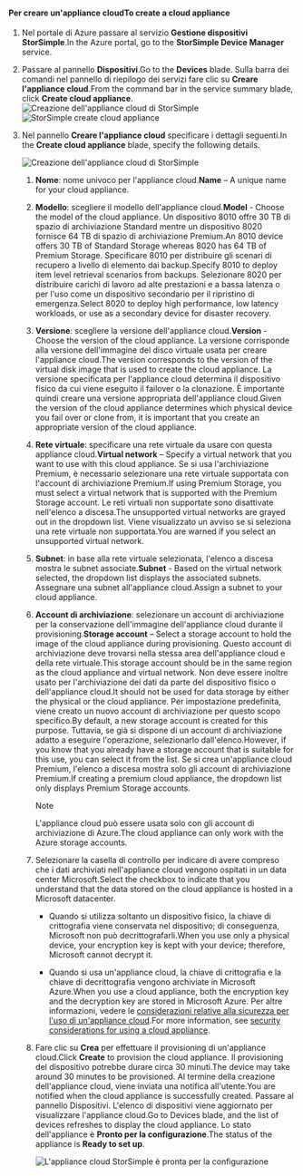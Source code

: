 #### <a name="to-create-a-cloud-appliance"></a><span data-ttu-id="dc1bd-101">Per creare un'appliance cloud</span><span class="sxs-lookup"><span data-stu-id="dc1bd-101">To create a cloud appliance</span></span>

1. <span data-ttu-id="dc1bd-102">Nel portale di Azure passare al servizio **Gestione dispositivi StorSimple**.</span><span class="sxs-lookup"><span data-stu-id="dc1bd-102">In the Azure portal, go to the **StorSimple Device Manager** service.</span></span>
2. <span data-ttu-id="dc1bd-103">Passare al pannello **Dispositivi**.</span><span class="sxs-lookup"><span data-stu-id="dc1bd-103">Go to the **Devices** blade.</span></span> <span data-ttu-id="dc1bd-104">Sulla barra dei comandi nel pannello di riepilogo dei servizi fare clic su **Creare l'appliance cloud**.</span><span class="sxs-lookup"><span data-stu-id="dc1bd-104">From the command bar in the service summary blade, click **Create cloud appliance**.</span></span>
    <span data-ttu-id="dc1bd-105">![Creazione dell'appliance cloud di StorSimple](./media/storsimple-8000-create-cloud-appliance-u2/sca-create1.png)</span><span class="sxs-lookup"><span data-stu-id="dc1bd-105">![StorSimple create cloud appliance](./media/storsimple-8000-create-cloud-appliance-u2/sca-create1.png)</span></span>
3. <span data-ttu-id="dc1bd-106">Nel pannello **Creare l'appliance cloud** specificare i dettagli seguenti.</span><span class="sxs-lookup"><span data-stu-id="dc1bd-106">In the **Create cloud appliance** blade, specify the following details.</span></span>
   
    ![Creazione dell'appliance cloud di StorSimple](./media/storsimple-8000-create-cloud-appliance-u2/sca-create2m.png)
   
   1. <span data-ttu-id="dc1bd-108">**Nome**: nome univoco per l'appliance cloud.</span><span class="sxs-lookup"><span data-stu-id="dc1bd-108">**Name** – A unique name for your cloud appliance.</span></span>
   2. <span data-ttu-id="dc1bd-109">**Modello**: scegliere il modello dell'appliance cloud.</span><span class="sxs-lookup"><span data-stu-id="dc1bd-109">**Model** - Choose the model of the cloud appliance.</span></span> <span data-ttu-id="dc1bd-110">Un dispositivo 8010 offre 30 TB di spazio di archiviazione Standard mentre un dispositivo 8020 fornisce 64 TB di spazio di archiviazione Premium.</span><span class="sxs-lookup"><span data-stu-id="dc1bd-110">An 8010 device offers 30 TB of Standard Storage whereas 8020 has 64 TB of Premium Storage.</span></span> <span data-ttu-id="dc1bd-111">Specificare 8010 per distribuire gli scenari di recupero a livello di elemento dai backup.</span><span class="sxs-lookup"><span data-stu-id="dc1bd-111">Specify 8010 to deploy item level retrieval scenarios from backups.</span></span> <span data-ttu-id="dc1bd-112">Selezionare 8020 per distribuire carichi di lavoro ad alte prestazioni e a bassa latenza o per l'uso come un dispositivo secondario per il ripristino di emergenza.</span><span class="sxs-lookup"><span data-stu-id="dc1bd-112">Select 8020 to deploy high performance, low latency workloads, or use as a secondary device for disaster recovery.</span></span>
   3. <span data-ttu-id="dc1bd-113">**Versione**: scegliere la versione dell'appliance cloud.</span><span class="sxs-lookup"><span data-stu-id="dc1bd-113">**Version** - Choose the version of the cloud appliance.</span></span> <span data-ttu-id="dc1bd-114">La versione corrisponde alla versione dell'immagine del disco virtuale usata per creare l'appliance cloud.</span><span class="sxs-lookup"><span data-stu-id="dc1bd-114">The version corresponds to the version of the virtual disk image that is used to create the cloud appliance.</span></span> <span data-ttu-id="dc1bd-115">La versione specificata per l'appliance cloud determina il dispositivo fisico da cui viene eseguito il failover o la clonazione. È importante quindi creare una versione appropriata dell'appliance cloud.</span><span class="sxs-lookup"><span data-stu-id="dc1bd-115">Given the version of the cloud appliance determines which physical device you fail over or clone from, it is important that you create an appropriate version of the cloud appliance.</span></span>
   4. <span data-ttu-id="dc1bd-116">**Rete virtuale**: specificare una rete virtuale da usare con questa appliance cloud.</span><span class="sxs-lookup"><span data-stu-id="dc1bd-116">**Virtual network** – Specify a virtual network that you want to use with this cloud appliance.</span></span> <span data-ttu-id="dc1bd-117">Se si usa l'archiviazione Premium, è necessario selezionare una rete virtuale supportata con l'account di archiviazione Premium.</span><span class="sxs-lookup"><span data-stu-id="dc1bd-117">If using Premium Storage, you must select a virtual network that is supported with the Premium Storage account.</span></span> <span data-ttu-id="dc1bd-118">Le reti virtuali non supportate sono disattivate nell'elenco a discesa.</span><span class="sxs-lookup"><span data-stu-id="dc1bd-118">The unsupported virtual networks are grayed out in the dropdown list.</span></span> <span data-ttu-id="dc1bd-119">Viene visualizzato un avviso se si seleziona una rete virtuale non supportata.</span><span class="sxs-lookup"><span data-stu-id="dc1bd-119">You are warned if you select an unsupported virtual network.</span></span>
   5. <span data-ttu-id="dc1bd-120">**Subnet**: in base alla rete virtuale selezionata, l'elenco a discesa mostra le subnet associate.</span><span class="sxs-lookup"><span data-stu-id="dc1bd-120">**Subnet** - Based on the virtual network selected, the dropdown list displays the associated subnets.</span></span> <span data-ttu-id="dc1bd-121">Assegnare una subnet all'appliance cloud.</span><span class="sxs-lookup"><span data-stu-id="dc1bd-121">Assign a subnet to your cloud appliance.</span></span>
   6. <span data-ttu-id="dc1bd-122">**Account di archiviazione**: selezionare un account di archiviazione per la conservazione dell'immagine dell'appliance cloud durante il provisioning.</span><span class="sxs-lookup"><span data-stu-id="dc1bd-122">**Storage account** – Select a storage account to hold the image of the cloud appliance during provisioning.</span></span> <span data-ttu-id="dc1bd-123">Questo account di archiviazione deve trovarsi nella stessa area dell'appliance cloud e della rete virtuale.</span><span class="sxs-lookup"><span data-stu-id="dc1bd-123">This storage account should be in the same region as the cloud appliance and virtual network.</span></span> <span data-ttu-id="dc1bd-124">Non deve essere inoltre usato per l'archiviazione dei dati da parte del dispositivo fisico o dell'appliance cloud.</span><span class="sxs-lookup"><span data-stu-id="dc1bd-124">It should not be used for data storage by either the physical or the cloud appliance.</span></span> <span data-ttu-id="dc1bd-125">Per impostazione predefinita, viene creato un nuovo account di archiviazione per questo scopo specifico.</span><span class="sxs-lookup"><span data-stu-id="dc1bd-125">By default, a new storage account is created for this purpose.</span></span> <span data-ttu-id="dc1bd-126">Tuttavia, se già si dispone di un account di archiviazione adatto a eseguire l'operazione, selezionarlo dall'elenco.</span><span class="sxs-lookup"><span data-stu-id="dc1bd-126">However, if you know that you already have a storage account that is suitable for this use, you can select it from the list.</span></span> <span data-ttu-id="dc1bd-127">Se si crea un'appliance cloud Premium, l'elenco a discesa mostra solo gli account di archiviazione Premium.</span><span class="sxs-lookup"><span data-stu-id="dc1bd-127">If creating a premium cloud appliance, the dropdown list only displays Premium Storage accounts.</span></span>
      
      > [!NOTE]
      > <span data-ttu-id="dc1bd-128">L'appliance cloud può essere usata solo con gli account di archiviazione di Azure.</span><span class="sxs-lookup"><span data-stu-id="dc1bd-128">The cloud appliance can only work with the Azure storage accounts.</span></span>
    
   7. <span data-ttu-id="dc1bd-129">Selezionare la casella di controllo per indicare di avere compreso che i dati archiviati nell'appliance cloud vengono ospitati in un data center Microsoft.</span><span class="sxs-lookup"><span data-stu-id="dc1bd-129">Select the checkbox to indicate that you understand that the data stored on the cloud appliance is hosted in a Microsoft datacenter.</span></span>
       * <span data-ttu-id="dc1bd-130">Quando si utilizza soltanto un dispositivo fisico, la chiave di crittografia viene conservata nel dispositivo; di conseguenza, Microsoft non può decrittografarli.</span><span class="sxs-lookup"><span data-stu-id="dc1bd-130">When you use only a physical device, your encryption key is kept with your device; therefore, Microsoft cannot decrypt it.</span></span>

       * <span data-ttu-id="dc1bd-131">Quando si usa un'appliance cloud, la chiave di crittografia e la chiave di decrittografia vengono archiviate in Microsoft Azure.</span><span class="sxs-lookup"><span data-stu-id="dc1bd-131">When you use a cloud appliance, both the encryption key and the decryption key are stored in Microsoft Azure.</span></span> <span data-ttu-id="dc1bd-132">Per altre informazioni, vedere le [considerazioni relative alla sicurezza per l'uso di un'appliance cloud](../articles/storsimple/storsimple-security.md#storsimple-virtual-device-security).</span><span class="sxs-lookup"><span data-stu-id="dc1bd-132">For more information, see [security considerations for using a cloud appliance](../articles/storsimple/storsimple-security.md#storsimple-virtual-device-security).</span></span>
   8. <span data-ttu-id="dc1bd-133">Fare clic su **Crea** per effettuare il provisioning di un'appliance cloud.</span><span class="sxs-lookup"><span data-stu-id="dc1bd-133">Click **Create** to provision the cloud appliance.</span></span> <span data-ttu-id="dc1bd-134">Il provisioning del dispositivo potrebbe durare circa 30 minuti.</span><span class="sxs-lookup"><span data-stu-id="dc1bd-134">The device may take around 30 minutes to be provisioned.</span></span> <span data-ttu-id="dc1bd-135">Al termine della creazione dell'appliance cloud, viene inviata una notifica all'utente.</span><span class="sxs-lookup"><span data-stu-id="dc1bd-135">You are notified when the cloud appliance is successfully created.</span></span> <span data-ttu-id="dc1bd-136">Passare al pannello Dispositivi. L'elenco di dispositivi viene aggiornato per visualizzare l'appliance cloud.</span><span class="sxs-lookup"><span data-stu-id="dc1bd-136">Go to Devices blade, and the list of devices refreshes to display the cloud appliance.</span></span> <span data-ttu-id="dc1bd-137">Lo stato dell'appliance è **Pronto per la configurazione**.</span><span class="sxs-lookup"><span data-stu-id="dc1bd-137">The status of the appliance is **Ready to set up**.</span></span>
      
      ![L'appliance cloud StorSimple è pronta per la configurazione](./media/storsimple-8000-create-cloud-appliance-u2/sca-create3.png)

